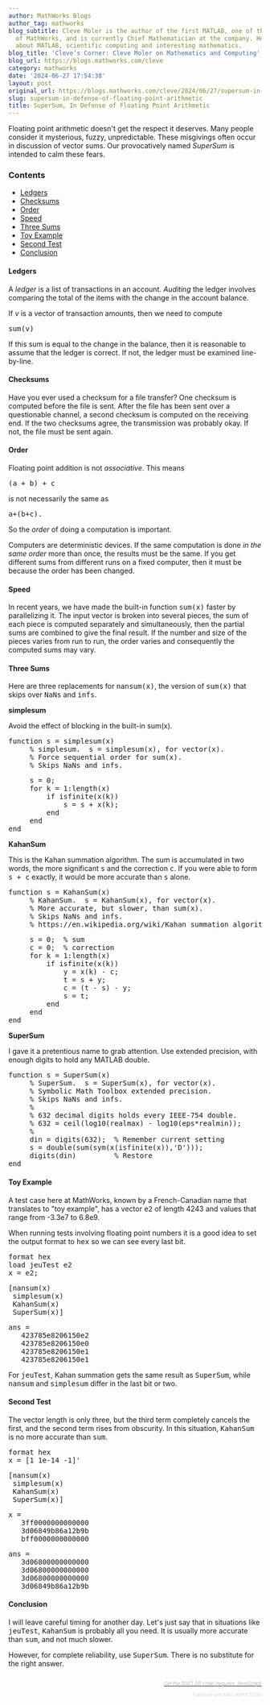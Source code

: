 ```yaml
---
author: MathWorks Blogs
author_tag: mathworks
blog_subtitle: Cleve Moler is the author of the first MATLAB, one of the founders
  of MathWorks, and is currently Chief Mathematician at the company. He writes here
  about MATLAB, scientific computing and interesting mathematics.
blog_title: 'Cleve’s Corner: Cleve Moler on Mathematics and Computing'
blog_url: https://blogs.mathworks.com/cleve
category: mathworks
date: '2024-06-27 17:54:38'
layout: post
original_url: https://blogs.mathworks.com/cleve/2024/06/27/supersum-in-defense-of-floating-point-arithmetic/?s_tid=feedtopost
slug: supersum-in-defense-of-floating-point-arithmetic
title: SuperSum, In Defense of Floating Point Arithmetic
---
```


<div class="content"><!--introduction-->
<p>Floating point arithmetic doesn't get the respect it deserves. Many people consider it mysterious, fuzzy, unpredictable. These misgivings often occur in discussion of vector sums. Our provocatively named <i>SuperSum</i> is intended to calm these fears.</p>

<!--/introduction-->
<h3>Contents</h3>
<div>
<ul>
<li>
<a href="https://feeds.feedburner.com/mathworks/moler#6cc58603-9b70-4a29-bc08-fae5fe3d5db0">Ledgers</a>
</li>
<li>
<a href="https://feeds.feedburner.com/mathworks/moler#cc3635b6-5a76-4420-baeb-94c5b36a6573">Checksums</a>
</li>
<li>
<a href="https://feeds.feedburner.com/mathworks/moler#71f16826-8ff1-4a14-bc85-146da594d56f">Order</a>
</li>
<li>
<a href="https://feeds.feedburner.com/mathworks/moler#5356ff4e-b231-4d40-9404-17b0d0d882af">Speed</a>
</li>
<li>
<a href="https://feeds.feedburner.com/mathworks/moler#52953716-f4f9-4698-9680-8a5d38254f1e">Three Sums</a>
</li>
<li>
<a href="https://feeds.feedburner.com/mathworks/moler#f8a4c9a1-edd5-4ac3-9dca-bc7306b7de0f">Toy Example</a>
</li>
<li>
<a href="https://feeds.feedburner.com/mathworks/moler#8acba015-e19b-413e-8817-1e093e31ee2d">Second Test</a>
</li>
<li>
<a href="https://feeds.feedburner.com/mathworks/moler#e0e62ed1-a352-49ea-ac59-31107304d71e">Conclusion</a>
</li>
</ul>
</div>

<h4>Ledgers<a name="6cc58603-9b70-4a29-bc08-fae5fe3d5db0"></a>
</h4>
<p>A <i>ledger</i> is a list of transactions in an account. <i>Auditing</i> the ledger involves comparing the total of the items with the change in the account balance.</p>

<p>If <i>v</i> is a vector of transaction amounts, then we need to compute</p>

<pre>sum(v)</pre>
<p>If this sum is equal to the change in the balance, then it is reasonable to assume that the ledger is correct. If not, the ledger must be examined line-by-line.</p>

<h4>Checksums<a name="cc3635b6-5a76-4420-baeb-94c5b36a6573"></a>
</h4>
<p>Have you ever used a checksum for a file transfer? One checksum is computed before the file is sent. After the file has been sent over a questionable channel, a second checksum is computed on the receiving end. If the two checksums agree, the transmission was probably okay. If not, the file must be sent again.</p>

<h4>Order<a name="71f16826-8ff1-4a14-bc85-146da594d56f"></a>
</h4>
<p>Floating point addition is not <i>associative</i>. This means</p>

<pre>(a + b) + c</pre>
<p>is not necessarily the same as</p>

<pre class="language-matlab">a+(b+c).
</pre>
<p>So the <i>order</i> of doing a computation is important.</p>

<p>Computers are deterministic devices. If the same computation is done <i>in the same order</i> more than once, the results must be the same. If you get different sums from different runs on a fixed computer, then it must be because the order has been changed.</p>

<h4>Speed<a name="5356ff4e-b231-4d40-9404-17b0d0d882af"></a>
</h4>
<p>In recent years, we have made the built-in function <tt>sum(x)</tt> faster by parallelizing it. The input vector is broken into several pieces, the sum of each piece is computed separately and simultaneously, then the partial sums are combined to give the final result. If the number and size of the pieces varies from run to run, the order varies and consequently the computed sums may vary.</p>

<h4>Three Sums<a name="52953716-f4f9-4698-9680-8a5d38254f1e"></a>
</h4>
<p>Here are three replacements for <tt>nansum(x)</tt>, the version of <tt>sum(x)</tt> that skips over <tt>NaNs</tt> and <tt>infs</tt>.</p>

<p>
<b>simplesum</b>
</p>

<p>Avoid the effect of blocking in the built-in sum(x).</p>

<pre>function s = simplesum(x)
     % simplesum.  s = simplesum(x), for vector(x).
     % Force sequential order for sum(x).
     % Skips NaNs and infs.</pre>
<pre>     s = 0;
     for k = 1:length(x)
         if isfinite(x(k))
             s = s + x(k);
         end
     end
end</pre>
<p>
<b>KahanSum</b>
</p>

<p>This is the Kahan summation algorithm. The sum is accumulated in two words, the more significant <tt>s</tt> and the correction <tt>c</tt>. If you were able to form <tt>s + c</tt> exactly, it would be more accurate than <tt>s</tt> alone.</p>

<pre>function s = KahanSum(x)
     % KahanSum.  s = KahanSum(x), for vector(x).
     % More accurate, but slower, than sum(x).
     % Skips NaNs and infs.
     % https://en.wikipedia.org/wiki/Kahan_summation_algorithm.</pre>
<pre>     s = 0;  % sum
     c = 0;  % correction
     for k = 1:length(x)
         if isfinite(x(k))
             y = x(k) - c;
             t = s + y;
             c = (t - s) - y;
             s = t;
         end
     end
end</pre>
<p>
<b>SuperSum</b>
</p>

<p>I gave it a pretentious name to grab attention. Use extended precision, with enough digits to hold any MATLAB double.</p>

<pre>function s = SuperSum(x)
     % SuperSum.  s = SuperSum(x), for vector(x).
     % Symbolic Math Toolbox extended precision.
     % Skips NaNs and infs.
     %
     % 632 decimal digits holds every IEEE-754 double.
     % 632 = ceil(log10(realmax) - log10(eps*realmin));
     %
     din = digits(632);  % Remember current setting
     s = double(sum(sym(x(isfinite(x)),'D')));
     digits(din)         % Restore
end</pre>
<h4>Toy Example<a name="f8a4c9a1-edd5-4ac3-9dca-bc7306b7de0f"></a>
</h4>
<p>A test case here at MathWorks, known by a French-Canadian name that translates to "toy example", has a vector <tt>e2</tt> of length 4243 and values that range from -3.3e7 to 6.8e9.</p>

<p>When running tests involving floating point numbers it is a good idea to set the output format to <tt>hex</tt> so we can see every last bit.</p>

<pre>format hex
load jeuTest e2
x = e2;</pre>
<pre>[nansum(x)
 simplesum(x)
 KahanSum(x)
 SuperSum(x)]</pre>
<pre>ans =
   423785e8206150e2
   423785e8206150e0
   423785e8206150e1
   423785e8206150e1</pre>
<p>For <tt>jeuTest</tt>, Kahan summation gets the same result as <tt>SuperSum</tt>, while <tt>nansum</tt> and <tt>simplesum</tt> differ in the last bit or two.</p>

<h4>Second Test<a name="8acba015-e19b-413e-8817-1e093e31ee2d"></a>
</h4>
<p>The vector length is only three, but the third term completely cancels the first, and the second term rises from obscurity. In this situation, <tt>KahanSum</tt> is no more accurate than <tt>sum</tt>.</p>

<pre>format hex
x = [1 1e-14 -1]'</pre>
<pre>[nansum(x)
 simplesum(x)
 KahanSum(x)
 SuperSum(x)]</pre>
<pre>x =
   3ff0000000000000
   3d06849b86a12b9b
   bff0000000000000</pre>
<pre>ans =
   3d06800000000000
   3d06800000000000
   3d06800000000000
   3d06849b86a12b9b</pre>
<h4>Conclusion<a name="e0e62ed1-a352-49ea-ac59-31107304d71e"></a>
</h4>
<p>I will leave careful timing for another day. Let's just say that in situations like <tt>jeuTest</tt>, <tt>KahanSum</tt> is probably all you need. It is usually more accurate than <tt>sum</tt>, and not much slower.</p>

<p>However, for complete reliability, use <tt>SuperSum</tt>. There is no substitute for the right answer.</p>

<!-- 
    function grabCode_7bd084f1e3e84c86b0c419e2b2dcd8b5() {
        // Remember the title so we can use it in the new page
        title = document.title;

        // Break up these strings so that their presence
        // in the Javascript doesn't mess up the search for
        // the MATLAB code.
        t1='7bd084f1e3e84c86b0c419e2b2dcd8b5 ' + '##### ' + 'SOURCE BEGIN' + ' #####';
        t2='##### ' + 'SOURCE END' + ' #####' + ' 7bd084f1e3e84c86b0c419e2b2dcd8b5';
    
        b=document.getElementsByTagName('body')[0];
        i1=b.innerHTML.indexOf(t1)+t1.length;
        i2=b.innerHTML.indexOf(t2);
 
        code_string = b.innerHTML.substring(i1, i2);
        code_string = code_string.replace(/REPLACE_WITH_DASH_DASH/g,'--');

        // Use /x3C/g instead of the less-than character to avoid errors 
        // in the XML parser.
        // Use '\x26#60;' instead of '<' so that the XML parser
        // doesn't go ahead and substitute the less-than character. 
        code_string = code_string.replace(/\x3C/g, '\x26#60;');

        copyright = 'Copyright 2024 The MathWorks, Inc.';

        w = window.open();
        d = w.document;
        d.write('<pre>\n');
        d.write(code_string);

        // Add copyright line at the bottom if specified.
        if (copyright.length > 0) {
            d.writeln('');
            d.writeln('%%');
            if (copyright.length > 0) {
                d.writeln('% _' + copyright + '_');
            }
        }

        d.write('</pre>\n');

        d.title = title + ' (MATLAB code)';
        d.close();
    }   
     -->
<p style="text-align: right; font-size: xx-small; font-weight: lighter; font-style: italic; color: gray;">
<br />
<a href=""><span style="font-size: x-small; font-style: italic;">Get 
      the MATLAB code <noscript>(requires JavaScript)</noscript>
</span></a>
<br />
<br />
      Published with MATLAB&reg; R2024a<br />
</p>

</div>

<!--
7bd084f1e3e84c86b0c419e2b2dcd8b5 ##### SOURCE BEGIN #####
%% SuperSum, In Defense of Floating Point Arithmetic
% Floating point arithmetic doesn't get the respect it deserves.
% Many people consider it mysterious, fuzzy, unpredictable.
% These misgivings often occur in
% discussion of vector sums.  Our provocatively named
% _SuperSum_ is intended to calm these fears.

%% Ledgers
% A _ledger_ is a list of transactions in an account.
% _Auditing_ the ledger involves comparing the total of 
% the items with the change in the account balance.
%
% If _v_ is a vector of transaction amounts, then we
% need to compute
%
%  sum(v)
% 
% If this sum is equal to the change in the balance, then it is
% reasonable to assume that the ledger is correct.
% If not, the ledger must be examined line-by-line.
%
%% Checksums
% Have you ever used a checksum for a file transfer?
% One checksum is computed before the file is sent.  After the file
% has been sent over a questionable channel, a second checksum is 
% computed on the receiving end.  If the two checksums agree,
% the transmission was probably okay.  If not, the file must be
% sent again.

%% Order
% Floating point addition is not _associative_.  This means
%
%  (a + b) + c
%
% is not necessarily the same as
%
%   a + (b + c).
%
% So the _order_ of doing a computation is important.
%
% Computers are deterministic devices.  If the same
% computation is done _in the same order_ more than once,
% the results must be the same.
% If you get different sums from different runs on a fixed
% computer, then it must be because the order has been 
% changed.

%% Speed
% In recent years, we have made the built-in function |sum(x)|
% faster by parallelizing it.  The input vector is broken into
% several pieces, the sum of each piece is computed separately
% and simultaneously, then the partial sums are combined to give
% the final result.  If the number and size of the pieces varies
% from run to run, the order varies and consequently the computed
% sums may vary.

%% Three Sums
% Here are three replacements for |nansum(x)|,
% the version of |sum(x)| that skips over |NaNs| and |infs|.
%
% *simplesum*
%
% Avoid the effect of blocking in the built-in sum(x).
%
%  function s = simplesum(x)
%       % simplesum.  s = simplesum(x), for vector(x).
%       % Force sequential order for sum(x).
%       % Skips NaNs and infs.
%
%       s = 0;
%       for k = 1:length(x)
%           if isfinite(x(k))
%               s = s + x(k);
%           end
%       end
%  end
%
% *KahanSum*
%
% This is the Kahan summation algorithm.
% The sum is accumulated in two words, the more significant
% |s| and the correction |c|.
% If you were able to form |s + c| exactly, it would be more
% accurate than |s| alone.
%
%  function s = KahanSum(x)
%       % KahanSum.  s = KahanSum(x), for vector(x).
%       % More accurate, but slower, than sum(x).
%       % Skips NaNs and infs.
%       % https://en.wikipedia.org/wiki/Kahan_summation_algorithm.
%   
%       s = 0;  % sum
%       c = 0;  % correction
%       for k = 1:length(x)
%           if isfinite(x(k))
%               y = x(k) - c;
%               t = s + y;
%               c = (t - s) - y;
%               s = t;
%           end
%       end
%  end
%
% *SuperSum*
%
% I gave it a pretentious name to grab attention.
% Use extended precision, with enough digits to hold any MATLAB double.
%
%  function s = SuperSum(x) 
%       % SuperSum.  s = SuperSum(x), for vector(x).
%       % Symbolic Math Toolbox extended precision.
%       % Skips NaNs and infs.
%       %
%       % 632 decimal digits holds every IEEE-754 double.
%       % 632 = ceil(log10(realmax) - log10(eps*realmin));
%       %
%       din = digits(632);  % Remember current setting
%       s = double(sum(sym(x(isfinite(x)),'D')));
%       digits(din)         % Restore
%  end

%% Toy Example
% A test case here at MathWorks, known by a French-Canadian name that
% translates to "toy example", has a vector |e2|
% of length 4243 and values that range from -3.3e7 to 6.8e9.
%
% When running tests involving floating point numbers
% it is a good idea to set the output format to |hex|
% so we can see every last bit.
%
%  format hex
%  load jeuTest e2
%  x = e2;
%
%  [nansum(x)
%   simplesum(x)
%   KahanSum(x)
%   SuperSum(x)]
%
%  ans =
%     423785e8206150e2
%     423785e8206150e0
%     423785e8206150e1
%     423785e8206150e1
%
% For |jeuTest|,  Kahan summation gets the same result as |SuperSum|,
% while |nansum| and |simplesum| differ in the last bit or two.
%

%% Second Test
% The vector length is only three, but the third term completely
% cancels the first, and the second term rises from obscurity.
% In this situation, |KahanSum| is no more accurate than |sum|.
% 
%  format hex
%  x = [1 1e-14 -1]'
%
%  [nansum(x)
%   simplesum(x)
%   KahanSum(x)
%   SuperSum(x)]
%
%  x =
%     3ff0000000000000
%     3d06849b86a12b9b
%     bff0000000000000
%
%  ans =
%     3d06800000000000
%     3d06800000000000
%     3d06800000000000
%     3d06849b86a12b9b

%% Conclusion
% I will leave careful timing for another day.  Let's just say that  
% in situations like |jeuTest|, |KahanSum| is probably all you need.
% It is usually more accurate than |sum|, and not much slower.
%
% However, for complete reliability, use |SuperSum|.  There is no
% substitute for the right answer.
##### SOURCE END ##### 7bd084f1e3e84c86b0c419e2b2dcd8b5
-->